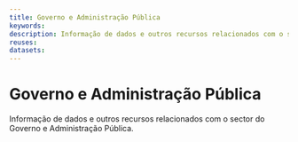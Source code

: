 ```yaml
---
title: Governo e Administração Pública
keywords:
description: Informação de dados e outros recursos relacionados com o sector do Governo e Administração Pública.
reuses:
datasets:
---
```

# Governo e Administração Pública

Informação de dados e outros recursos relacionados com o sector do Governo e Administração Pública.